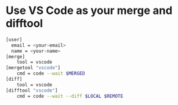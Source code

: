 # Use VS Code as your merge and difftool

```bash
[user]
  email = <your-email>
  name = <your-name>
[merge]
    tool = vscode
[mergetool "vscode"]
    cmd = code --wait $MERGED
[diff]
    tool = vscode
[difftool "vscode"]
    cmd = code --wait --diff $LOCAL $REMOTE
```
